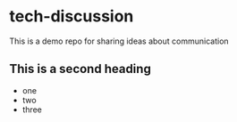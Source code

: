 # tech-discussion
This is a demo repo for sharing ideas about communication 

## This is a second heading
* one
* two
* three
